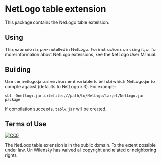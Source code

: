 # NetLogo table extension

This package contains the NetLogo table extension.

## Using

This extension is pre-installed in NetLogo. For instructions on using it, or for more information about NetLogo extensions, see the NetLogo User Manual.

## Building

Use the netlogo.jar.url environment variable to tell sbt which NetLogo.jar to compile against (defaults to NetLogo 5.3). For example:

    sbt -Dnetlogo.jar.url=file:///path/to/NetLogo/target/NetLogo.jar package

If compilation succeeds, `table.jar` will be created.

## Terms of Use

[![CC0](http://i.creativecommons.org/p/zero/1.0/88x31.png)](http://creativecommons.org/publicdomain/zero/1.0/)

The NetLogo table extension is in the public domain.  To the extent possible under law, Uri Wilensky has waived all copyright and related or neighboring rights.
